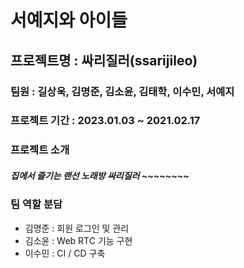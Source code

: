 # 서예지와 아이들

## 프로젝트명 : 싸리질러(ssarijileo)

### 팀원 : 길상욱, 김명준, 김소윤, 김태학, 이수민, 서예지

### 프로젝트 기간 : 2023.01.03 ~ 2021.02.17

### 프로젝트 소개

##### 집에서 즐기는 랜선 노래방 싸리질러 ~~~~~~~~

### 팀 역할 분담

* 김명준 : 회원 로그인 및 관리
* 김소윤 : Web RTC 기능 구현
* 이수민 : CI / CD 구축
